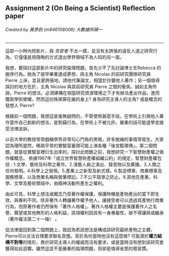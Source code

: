 ##  **Assignment 2 (On Being a Scientist)** Reflection paper

###### Created by 黃彥鈞 (m946108006) 大數據所碩一

___

這部一小時內短影片，與 _告密者_ 不太一樣，並沒有太誇張的違反人道之研究行為。它僅僅是用隱晦的方式道出學界領域不為人知的另一面。

我想，要探討這部影片中的研究倫理問題，首先少不了先討論博士生Rebecca 的脫序行為。她為了提早畢業達成夢想，與主角 Nicolas 的前研究團隊研究員 Pierre 上床，並且更誇張地，請他代筆論文，相當於抄襲他人著作；另一個值得探討的地方在於，主角 Nicolas 與其前研究員 Pierre 之間的衝突。誠如主角所說，Pierre 的想法，必須建構在相當研究資源環境之下才有辦法產出作品，進而獲取學術榮耀，然而這份殊榮算在誰的身上? 身為研究主導人的主角? 或是概念的發想人 Pierre?

根據前一個問題，我想這是毫無疑問的，不管使用甚麼手段，在學術上引用他人著作當作自己創新的想法，是剽竊行為，在學術上不被允許。嚴重的話可能退學並接受法律追訴。

以前大學的教授常常戲稱學界非常勾心鬥角的黑暗，許多脫線的事情常發生。大家認為理所當然，稀疏平常的實驗室裏頭可能上演各種「後宮甄環傳」。第二個問題，就是從實驗室裡衍生出來的，探討此問題之前，我想研究一下智慧財產權之做作權概念。 依據1967年「成立世界智慧財產權組織公約」的規定，智慧財產權包括 : 1.文學、藝術及科學之著作。2.演藝人員之演出、錄音物以及廣播。3.人類之任何發明。4.科學上之發現。5.產業上之新型及新式樣。6.製造標章、商業標章及服務標章，以及商業名稱與營業標記。7.不公平競爭之防止。8.其他在產業、科學、文學及藝術領域中，由精神活動所產生之權利。

由此可見，科學上想法或概念乃受著作權保護，保護時機是產物產出的當下即生效，與專利不同。除非著作人轉讓著作權予他人，讓接受者可以透過其產物行商業行為，但原著作者仍然保有「著作人格權」，著作人格權主要是保護著作人之名譽、聲望或其他無形的人格利益，該項權利因具有一身專屬性，故不得讓與或繼承（著作權法第二十一條） 。

從法律面回到第二個問題上，我認為若該想法是構成該研究最終產物之主體，Pierre可以合法合理要求聯名受獎。至於為何當時他沒有這麼做? 可能源於**權力結構不對等**的情形，畏於研究主導人的權威而沒有要求，或是當時沒有想到該研究會獲得如此迴響。雖然這並不是嚴重的倫理問題，但卻是值得省思的壞習慣。

